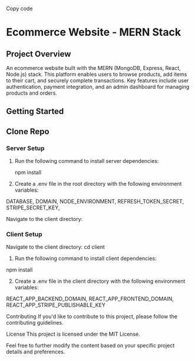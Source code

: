 
Copy code
# Ecommerce Website - MERN Stack

## Project Overview

An ecommerce website built with the MERN (MongoDB, Express, React, Node.js) stack. This platform enables users to browse products, add items to their cart, and securely complete transactions. Key features include user authentication, payment integration, and an admin dashboard for managing products and orders.

## Getting Started

## Clone Repo

### Server Setup

1. Run the following command to install server dependencies:

   npm install
2. Create a .env file in the root directory with the following environment variables:

DATABASE,
DOMAIN,
NODE_ENVIRONMENT,
REFRESH_TOKEN_SECRET,
STRIPE_SECRET_KEY,

Navigate to the client directory:

### Client Setup

Navigate to the client directory:
cd client

1. Run the following command to install client dependencies:

 npm install
 
2. Create a .env file in the client directory with the following environment variables:

REACT_APP_BACKEND_DOMAIN, 
REACT_APP_FRONTEND_DOMAIN, 
REACT_APP_STRIPE_PUBLISHABLE_KEY


Contributing
If you'd like to contribute to this project, please follow the contributing guidelines.

License
This project is licensed under the MIT License.


Feel free to further modify the content based on your specific project details and preferences.





